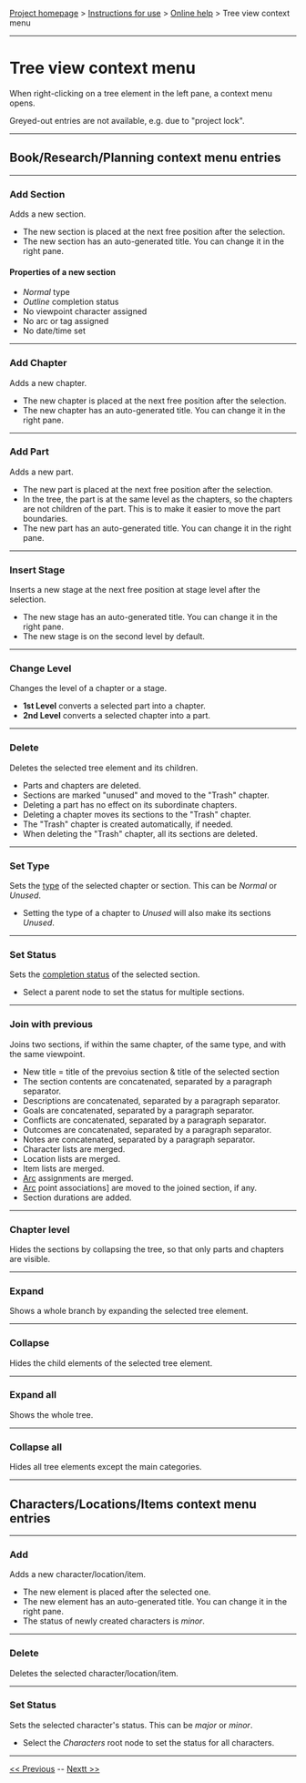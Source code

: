 [Project homepage](../index) > [Instructions for use](../usage) > [Online help](help) > Tree view context menu

--- 

# Tree view context menu

When right-clicking on a tree element in the left pane, a context menu opens. 

Greyed-out entries are not available, e.g. due to "project lock".

---

## Book/Research/Planning context menu entries

---

### Add Section

Adds a new section.

- The new section is placed at the next free position after the selection.
- The new section has an auto-generated title. You can change it in the right pane.

#### Properties of a new section

- *Normal* type
- *Outline* completion status
- No viewpoint character assigned
- No arc or tag assigned
- No date/time set

---

### Add Chapter

Adds a new chapter.

- The new chapter is placed at the next free position after the selection.
- The new chapter has an auto-generated title. You can change it in the right pane.

--- 

### Add Part

Adds a new part.

- The new part is placed at the next free position after the selection.
- In the tree, the part is at the same level as the chapters, so the chapters 
  are not children of the part. This is to make it easier to move the part boundaries. 
- The new part has an auto-generated title. You can change it in the right pane.

--- 

### Insert Stage 

Inserts a new stage at the next free position at stage level after the selection.

- The new stage has an auto-generated title. You can change it in the right pane.
- The new stage is on the second level by default.

--- 

### Change Level

Changes the level of a chapter or a stage.

- **1st Level** converts a selected part into a chapter.
- **2nd Level** converts a selected chapter into a part.

--- 

### Delete

Deletes the selected tree element and its children. 

- Parts and chapters are deleted.
- Sections are marked "unused" and moved to the "Trash" chapter. 
- Deleting a part has no effect on its subordinate chapters.
- Deleting a chapter moves its sections to the "Trash" chapter.
- The "Trash" chapter is created automatically, if needed. 
- When deleting the "Trash" chapter, all its sections are deleted.

---

### Set Type

Sets the [type](basic_concepts) of the selected chapter or section. This can be *Normal* or *Unused*.

- Setting the type of a chapter to *Unused* will also make its sections *Unused*.

--- 

### Set Status

Sets the [completion status](basic_concepts) of the selected section.

- Select a parent node to set the status for multiple sections.

--- 

### Join with previous

Joins two sections, if within the same chapter, of the same type, and with the same viewpoint.

- New title = title of the prevoius section & title of the selected section
- The section contents are concatenated, separated by a paragraph separator.
- Descriptions are concatenated, separated by a paragraph separator.
- Goals are concatenated, separated by a paragraph separator.
- Conflicts are concatenated, separated by a paragraph separator.
- Outcomes are concatenated, separated by a paragraph separator.
- Notes are concatenated, separated by a paragraph separator.
- Character lists are merged.
- Location lists are merged.
- Item lists are merged.
- [Arc](arcs) assignments are merged.
- [Arc](arcs) point associations] are moved to the joined section, if any.
- Section durations are added.

--- 

### Chapter level

Hides the sections by collapsing the tree, so that only parts and chapters are visible.

--- 

### Expand

Shows a whole branch by expanding the selected tree element.

--- 

### Collapse

Hides the child elements of the selected tree element.

--- 

### Expand all

Shows the whole tree.

--- 

### Collapse all

Hides all tree elements except the main categories.

---

## Characters/Locations/Items context menu entries

---

### Add

Adds a new character/location/item.

- The new element is placed after the selected one.
- The new element has an auto-generated title. You can change it in the right pane.
- The status of newly created characters is *minor*.

--- 

### Delete

Deletes the selected character/location/item.

--- 

### Set Status

Sets the selected character's status. This can be *major* or *minor*.

- Select the *Characters* root node to set the status for all characters.

---

[<< Previous](tools_menu) -- [Nextt >>](toolbar)